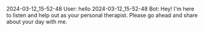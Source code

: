 2024-03-12_15-52-48 User: hello
2024-03-12_15-52-48 Bot: Hey! I'm here to listen and help out as your personal therapist. Please go ahead and share about your day with me.
